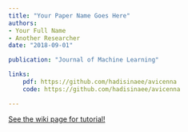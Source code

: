 ```yaml
---
title: "Your Paper Name Goes Here"
authors:
- Your Full Name
- Another Researcher
date: "2018-09-01"

publication: "Journal of Machine Learning"

links:
    pdf: https://github.com/hadisinaee/avicenna
    code: https://github.com/hadisinaee/avicenna

---
```



[See the wiki page for tutorial!](https://github.com/hadisinaee/avicenna/wiki)